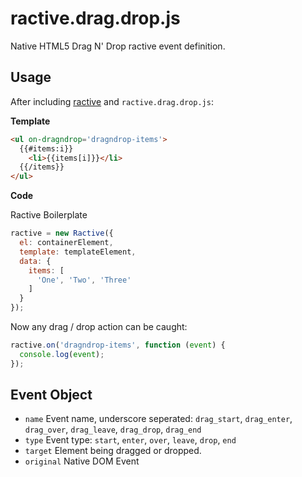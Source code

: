 # ractive.drag.drop.js

Native HTML5 Drag N' Drop ractive event definition.

## Usage

After including [ractive](https://github.com/Rich-Harris/Ractive) and `ractive.drag.drop.js`:

**Template**

```html
<ul on-dragndrop='dragndrop-items'>
  {{#items:i}}
    <li>{{items[i]}}</li>
  {{/items}}
</ul>
```

**Code**

Ractive Boilerplate

```js
ractive = new Ractive({
  el: containerElement,
  template: templateElement,
  data: {
    items: [
      'One', 'Two', 'Three'
    ]
  }
});
```

Now any drag / drop action can be caught:

```js
ractive.on('dragndrop-items', function (event) {
  console.log(event);
});
```

## Event Object

- `name` Event name, underscore seperated: `drag_start`, `drag_enter`, `drag_over`, `drag_leave`, `drag_drop`, `drag_end`
- `type` Event type: `start`, `enter`, `over`, `leave`, `drop`, `end`
- `target` Element being dragged or dropped.
- `original` Native DOM Event
